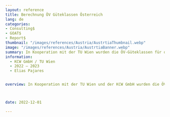 ```yaml
---
layout: reference
title: Berechnung ÖV Güteklassen Österreich
lang: de
categories:
- Consulting$
- GOAT$
- Report$
thumbnail: "/images/references/Austria/AustrtiaThumbnail.webp"
image: "/images/references/Austria/AustrtiaBanner.webp"
summary: In Kooperation mit der TU Wien wurden die ÖV-Güteklassen für das gesamte Land Österreich berechnet.
information:
  - KCW GmbH / TU Wien
  - 2022 – 2023 
  - Elias Pajares


overview: In Kooperation mit der TU Wien und der KCW GmbH wurden die ÖV-Güteklassen für das gesamte Land Österreich berechnet. Die von uns gelieferten Analysen dienen als Grundlage, um darzustellen welche ÖV-Güte durch Kommunen und welche durch Länder beziehungsweise den Bund bereitgestellt wird. So wurden unter Berücksichtung verschiedener Szenarien die Stationskategorisierung berechnet und im Folgenden durch die TU Wien netzfeine Reisezeitisochronen berechnet. Die Ergebnisse wurden anschließend mit Bevölkerungsdaten verschnitten und auf Gemeindeebene dargestellt. 



date: 2022-12-01

---
```


